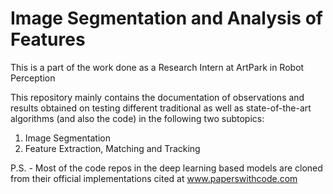 # Image Segmentation and Analysis of Features
This is a part of the work done as a Research Intern at ArtPark in Robot Perception

This repository mainly contains the documentation of observations and results obtained on testing different traditional as well as state-of-the-art algorithms (and also the code) in the following two subtopics:

1. Image Segmentation
2. Feature Extraction, Matching and Tracking


P.S. - Most of the code repos in the deep learning based models are cloned from their official implementations cited at www.paperswithcode.com
